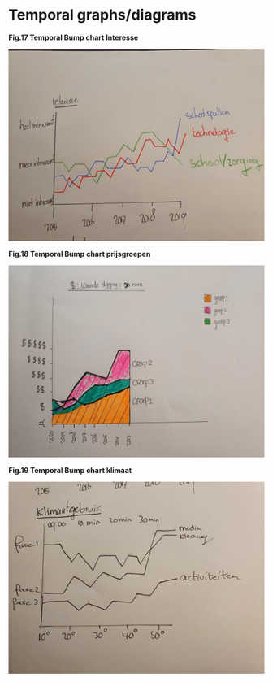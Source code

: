 # Temporal graphs/diagrams

**Fig.17 Temporal Bump chart Interesse**

![](../.gitbook/assets/whatsapp-image-2020-09-18-at-01.22.26.jpeg)

  
**Fig.18 Temporal Bump chart prijsgroepen**

![](../.gitbook/assets/whatsapp-image-2020-09-18-at-01.22.25.jpeg)

  
**Fig.19 Temporal Bump chart klimaat**

![](../.gitbook/assets/whatsapp-image-2020-09-18-at-01.22.26-1-.jpeg)

